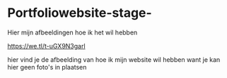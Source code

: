 # Portfoliowebsite-stage-

Hier mijn afbeeldingen hoe ik het wil hebben 

https://we.tl/t-uGX9N3garl

hier vind je de afbeelding van hoe ik mijn website wil hebben want je kan hier geen foto's in plaatsen 
